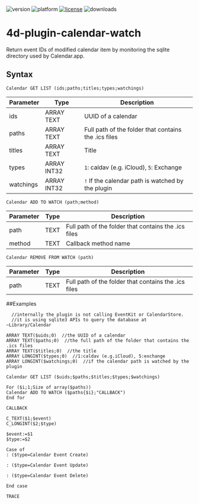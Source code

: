 ![version](https://img.shields.io/badge/version-19%2B-5682DF)
![platform](https://img.shields.io/static/v1?label=platform&message=mac-intel%20|%20mac-arm&color=blue)
[![license](https://img.shields.io/github/license/miyako/4d-plugin-calendar-watch)](LICENSE)
![downloads](https://img.shields.io/github/downloads/miyako/4d-plugin-calendar-watch/total)

# 4d-plugin-calendar-watch
Return event IDs of modified calendar item by monitoring the sqlite directory used by Calendar.app.

## Syntax

```
Calendar GET LIST (ids;paths;titles;types;watchings)
```

Parameter|Type|Description
------------|------------|----
ids|ARRAY TEXT|UUID of a calendar
paths|ARRAY TEXT|Full path of the folder that contains the .ics files
titles|ARRAY TEXT|Title
types|ARRAY INT32|``1``: caldav (e.g. iCloud), ``5``: Exchange
watchings|ARRAY INT32|``!`` If the calendar path is watched by the plugin

```
Calendar ADD TO WATCH (path;method)
```

Parameter|Type|Description
------------|------------|----
path|TEXT|Full path of the folder that contains the .ics files
method|TEXT|Callback method name

```
Calendar REMOVE FROM WATCH (path)
```

Parameter|Type|Description
------------|------------|----
path|TEXT|Full path of the folder that contains the .ics files

##Examples

```
  //internally the plugin is not calling EventKit or CalendarStore.
  //it is using sqlite3 APIs to query the database at ~Library/Calendar

ARRAY TEXT($uids;0)  //the UUID of a calendar
ARRAY TEXT($paths;0)  //the full path of the folder that contains the .ics files
ARRAY TEXT($titles;0)  //the title
ARRAY LONGINT($types;0)  //1:caldav (e.g.iCloud), 5:exchange
ARRAY LONGINT($watchings;0)  //if the calendar path is watched by the plugin

Calendar GET LIST ($uids;$paths;$titles;$types;$watchings)

For ($i;1;Size of array($paths))
Calendar ADD TO WATCH ($paths{$i};"CALLBACK")
End for 
```

``CALLBACK``

```
C_TEXT($1;$event)
C_LONGINT($2;$type)

$event:=$1
$type:=$2

Case of 
: ($type=Calendar Event Create)

: ($type=Calendar Event Update)

: ($type=Calendar Event Delete)

End case 

TRACE
```
